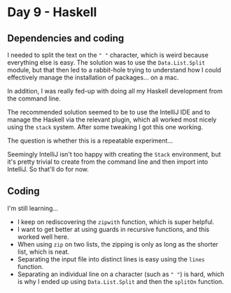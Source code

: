 # Day 9 - Haskell

## Dependencies and coding

I needed to split the text on the `" "` character, which is weird because everything else is easy. The solution was to use the `Data.List.Split` module, but that then led to a rabbit-hole trying to understand how I could effectively manage the installation of packages... on a mac.

In addition, I was really fed-up with doing all my Haskell development from the command line.

The recommended solution seemed to be to use the IntelliJ IDE and to manage the Haskell via the relevant plugin, which all worked most nicely using the `stack` system. After some tweaking I got this one working.

The question is whether this is a repeatable experiment...

Seemingly IntelliJ isn't too happy with creating the `Stack` environment, but it's pretty trivial to create from the command line and then import into IntelliJ. So that'll do for now.

## Coding

I'm still learning...

- I keep on rediscovering the `zipwith` function, which is super helpful.
- I want to get better at using guards in recursive functions, and this worked well here.
- When using `zip` on two lists, the zipping is only as long as the shorter list, which is neat.
- Separating the input file into distinct lines is easy using the `lines` function.
- Separating an individual line on a character (such as `" "`) is hard, which is why I ended up using `Data.List.Split` and then the `splitOn` function.

